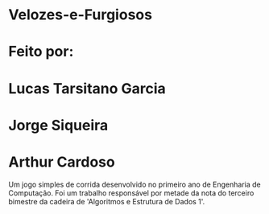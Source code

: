 # Velozes-e-Furgiosos
# Feito por:
#   Lucas Tarsitano Garcia
#   Jorge Siqueira
#   Arthur Cardoso

Um jogo simples de corrida desenvolvido no primeiro ano de Engenharia de Computação.
Foi um trabalho responsável por metade da nota do terceiro bimestre da cadeira de 'Algoritmos e Estrutura de Dados 1'.
